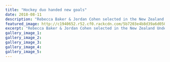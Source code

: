 ```yaml
---
title: "Hockey duo handed new goals"
date: 2018-08-11
description: "Rebecca Baker & Jordan Cohen selected in the New Zealand Under 18 Development camps in December 2018..."
featured_image: http://c1940652.r52.cf0.rackcdn.com/5b7203e4b8d39a6d050008bc/Baker--Cohen-chron-11-Aug.gif
excerpt: "Rebecca Baker & Jordan Cohen selected in the New Zealand Under 18 Development camps in December 2018."
gallery_image_1: 
gallery_image_2: 
gallery_image_3: 
gallery_image_4: 
gallery_image_5: 
---
```

